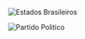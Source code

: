 ![Estados Brasileiros](https://github.com/ops-org/projeto-novo-eleitor/blob/master/desenv-db-access/img-forms/estados-brasileiros.png?raw=true)

![Partido Politico](https://github.com/ops-org/projeto-novo-eleitor/blob/master/desenv-db-access/img-forms/partido-politico.png)

